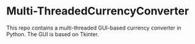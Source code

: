 # Multi-ThreadedCurrencyConverter
This repo contains a multi-threaded GUI-based currency converter in Python. The GUI is based on Tkinter. 
